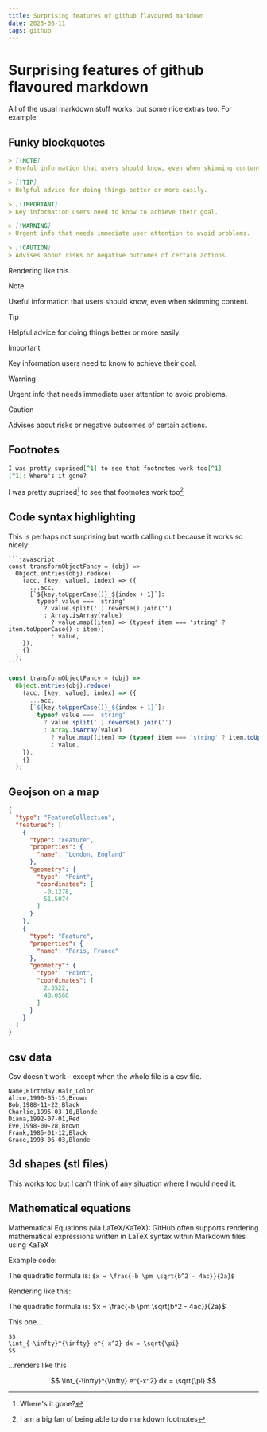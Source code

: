 ```yaml
---
title: Surprising features of github flavoured markdown
date: 2025-06-11
tags: github
---
```

# Surprising features of github flavoured markdown

All of the usual markdown stuff works, but some nice extras too. For example:

## Funky blockquotes

```markdown
> [!NOTE]
> Useful information that users should know, even when skimming content.

> [!TIP]
> Helpful advice for doing things better or more easily.

> [!IMPORTANT]
> Key information users need to know to achieve their goal.

> [!WARNING]
> Urgent info that needs immediate user attention to avoid problems.

> [!CAUTION]
> Advises about risks or negative outcomes of certain actions.
```
Rendering like this.

> [!NOTE]
> Useful information that users should know, even when skimming content.

> [!TIP]
> Helpful advice for doing things better or more easily.

> [!IMPORTANT]
> Key information users need to know to achieve their goal.

> [!WARNING]
> Urgent info that needs immediate user attention to avoid problems.

> [!CAUTION]
> Advises about risks or negative outcomes of certain actions.


## Footnotes

```markdown
I was pretty suprised[^1] to see that footnotes work too[^1]
[^1]: Where's it gone?
```

I was pretty suprised[^1] to see that footnotes work too[^2]
[^1]: Where's it gone?

## Code syntax highlighting

This is perhaps not surprising but worth calling out because it works so nicely:

````
```javascript
const transformObjectFancy = (obj) =>
  Object.entries(obj).reduce(
    (acc, [key, value], index) => ({
      ...acc,
      [`${key.toUpperCase()}_${index + 1}`]:
        typeof value === 'string'
          ? value.split('').reverse().join('')
          : Array.isArray(value)
            ? value.map((item) => (typeof item === 'string' ? item.toUpperCase() : item))
            : value,
    }),
    {}
  );
```
````

```javascript
const transformObjectFancy = (obj) =>
  Object.entries(obj).reduce(
    (acc, [key, value], index) => ({
      ...acc,
      [`${key.toUpperCase()}_${index + 1}`]:
        typeof value === 'string'
          ? value.split('').reverse().join('')
          : Array.isArray(value)
            ? value.map((item) => (typeof item === 'string' ? item.toUpperCase() : item))
            : value,
    }),
    {}
  );
```

## Geojson on a map

```geojson
{
  "type": "FeatureCollection",
  "features": [
    {
      "type": "Feature",
      "properties": {
        "name": "London, England"
      },
      "geometry": {
        "type": "Point",
        "coordinates": [
          -0.1278,
          51.5074
        ]
      }
    },
    {
      "type": "Feature",
      "properties": {
        "name": "Paris, France"
      },
      "geometry": {
        "type": "Point",
        "coordinates": [
          2.3522,
          48.8566
        ]
      }
    }
  ]
}

```
## csv data

Csv doesn't work - except when the whole file is a csv file.

```.csv
Name,Birthday,Hair_Color
Alice,1990-05-15,Brown
Bob,1988-11-22,Black
Charlie,1995-03-10,Blonde
Diana,1992-07-01,Red
Eve,1998-09-28,Brown
Frank,1985-01-12,Black
Grace,1993-06-03,Blonde
```

## 3d shapes (stl files) 

This works too but I can't think of any situation where I would need it.

## Mathematical equations

Mathematical Equations (via LaTeX/KaTeX): GitHub often supports rendering mathematical expressions written in LaTeX syntax within Markdown files using KaTeX

Example code:

The quadratic formula is: `$x = \frac{-b \pm \sqrt{b^2 - 4ac}}{2a}$`

Rendering like this:

The quadratic formula is: $x = \frac{-b \pm \sqrt{b^2 - 4ac}}{2a}$

This one...

```
$$
\int_{-\infty}^{\infty} e^{-x^2} dx = \sqrt{\pi}
$$
```

...renders like this

$$
\int_{-\infty}^{\infty} e^{-x^2} dx = \sqrt{\pi}
$$

[^2]: I am a big fan of being able to do markdown footnotes
